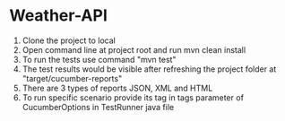 # Weather-API

1. Clone the project to local
2. Open command line at project root and run mvn clean install
3. To run the tests use command "mvn test"
4. The test results would be visible after refreshing the project folder at "target/cucumber-reports"
5. There are 3 types of reports JSON, XML and HTML
6. To run specific scenario provide its tag in tags parameter of CucumberOptions in TestRunner java file
